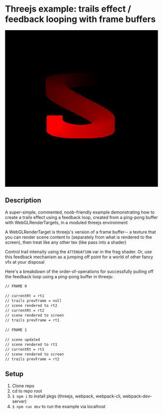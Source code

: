 Threejs example: trails effect / feedback looping with frame buffers
====

![screenshot](https://github.com/mccap079/threejs-basic-trails-example/blob/main/info.png?raw=true)

Description
----

A super-simple, commented, noob-friendly example demonstrating how to create a trails effect using a feedback loop, created from a ping-pong buffer with WebGLRenderTargets, in a moduled threejs environment

A WebGLRenderTarget is threejs's version of a frame buffer-- a texture that you can render scene content to (separately from what is rendered to the screen), then treat like any other tex (like pass into a shader)

Control trail intensity using the `ATTENUATION` var in the frag shader. Or, use this feedback mechanism as a jumping off point for a world of other fancy vfx at your disposal

Here's a breakdown of the order-of-operations for successfully pulling off the feedback loop using a ping-pong buffer in threejs:

```
// FRAME 0

// currentRt = rt1
// trails prevFrame = null
// scene rendered to rt2
// currentRt = rt2
// scene rendered to screen
// trails prevFrame = rt1

// FRAME 1

// scene updated
// scene rendered to rt1
// currentRt = rt1
// scene rendered to screen
// trails prevFrame = rt2
```

Setup
----
1. Clone repo
2. cd to repo root
3. `$ npm i` to install pkgs (threejs, webpack, webpack-cli, webpack-dev-server)
4. `$ npm run dev` to run the example via localhost
